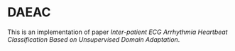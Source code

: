 # DAEAC
This is an implementation of paper *Inter-patient ECG Arrhythmia Heartbeat Classification Based on Unsupervised Domain Adaptation*.
